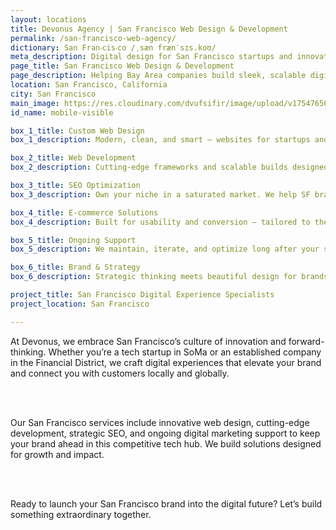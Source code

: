 ```yaml
---
layout: locations
title: Devonus Agency | San Francisco Web Design & Development
permalink: /san-francisco-web-agency/
dictionary: San Fran‧cis‧co /ˌsæn frænˈsɪs.koʊ/
meta_description: Digital design for San Francisco startups and innovators.
page_title: San Francisco Web Design & Development
page_description: Helping Bay Area companies build sleek, scalable digital experiences.
location: San Francisco, California
city: San Francisco
main_image: https://res.cloudinary.com/dvufsifir/image/upload/v1754765651/san-francisco_rfnpah.webp
id_name: mobile-visible

box_1_title: Custom Web Design
box_1_description: Modern, clean, and smart — websites for startups and innovators in San Francisco.

box_2_title: Web Development
box_2_description: Cutting-edge frameworks and scalable builds designed for the Bay Area tech space.

box_3_title: SEO Optimization
box_3_description: Own your niche in a saturated market. We help SF brands rank with intent.

box_4_title: E-commerce Solutions
box_4_description: Built for usability and conversion — tailored to the SF customer journey.

box_5_title: Ongoing Support
box_5_description: We maintain, iterate, and optimize long after your site goes live.

box_6_title: Brand & Strategy
box_6_description: Strategic thinking meets beautiful design for brands pushing boundaries in SF.

project_title: San Francisco Digital Experience Specialists  
project_location: San Francisco

---
```


At Devonus, we embrace San Francisco’s culture of innovation and forward-thinking. Whether you’re a tech startup in SoMa or an established company in the Financial District, we craft digital experiences that elevate your brand and connect you with customers locally and globally.

<br>  
<br>

Our San Francisco services include innovative web design, cutting-edge development, strategic SEO, and ongoing digital marketing support to keep your brand ahead in this competitive tech hub. We build solutions designed for growth and impact.

<br>  
<br>

Ready to launch your San Francisco brand into the digital future? Let’s build something extraordinary together.
